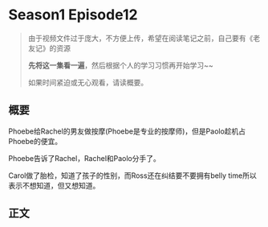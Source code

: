 # Season1 Episode12

> 由于视频文件过于庞大，不方便上传，希望在阅读笔记之前，自己要有《老友记》的资源
> 
> **先将这一集看一遍**，然后根据个人的学习习惯再开始学习~~
>
> 如果时间紧迫或无心观看，请读概要。


## 概要

Phoebe给Rachel的男友做按摩(Phoebe是专业的按摩师)，但是Paolo趁机占Phoebe的便宜。

Phoebe告诉了Rachel，Rachel和Paolo分手了。

Carol做了胎检，知道了孩子的性别，而Ross还在纠结要不要拥有belly time所以表示不想知道，但又想知道。


## 正文

